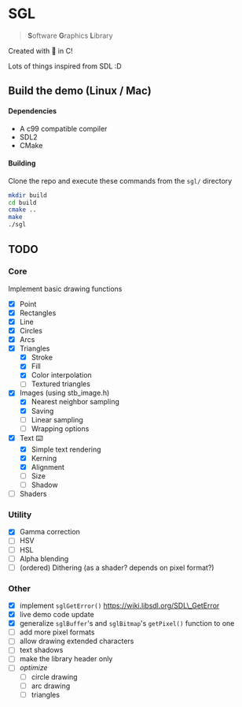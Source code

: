 # SGL

> **S**oftware **G**raphics **L**ibrary

Created with 🤕 in C!

Lots of things inspired from SDL :D

## Build the demo (Linux / Mac)

#### Dependencies

* A c99 compatible compiler
* SDL2
* CMake

#### Building

Clone the repo and execute these commands from the `sgl/` directory

```bash
mkdir build
cd build
cmake ..
make
./sgl
```

## TODO

### Core

Implement basic drawing functions

* [x] Point
* [x] Rectangles
* [x] Line
* [x] Circles
* [x] Arcs
* [x] Triangles
	* [x] Stroke
	* [x] Fill
	* [x] Color interpolation
	* [ ] Textured triangles
* [x] Images (using stb_image.h)
	* [x] Nearest neighbor sampling
	* [x] Saving
	* [ ] Linear sampling
	* [ ] Wrapping options
* [x] Text ⌨️
	* [x] Simple text rendering
	* [x] Kerning
	* [x] Alignment
	* [ ] Size
	* [ ] Shadow
* [ ] Shaders

### Utility

* [x] Gamma correction
* [ ] HSV
* [ ] HSL
* [ ] Alpha blending
* [ ] (ordered) Dithering (as a shader? depends on pixel format?)

### Other

* [x] implement `sglGetError()` <https://wiki.libsdl.org/SDL\_GetError>
* [x] live demo code update
* [x] generalize `sglBuffer`'s and `sglBitmap`'s `getPixel()` function to one
* [ ] add more pixel formats
* [ ] allow drawing extended characters
* [ ] text shadows
* [ ] make the library header only
* [ ] *optimize*
	* [ ] circle drawing
	* [ ] arc drawing
	* [ ] triangles
